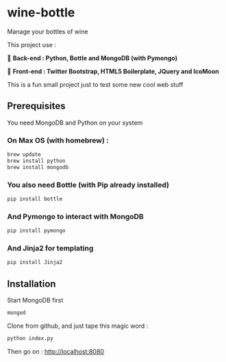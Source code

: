 wine-bottle
===========

Manage your bottles of wine

This project use : 

:star2: **Back-end : Python, Bottle and MongoDB (with Pymongo)**

:star2: **Front-end : Twitter Bootstrap, HTML5 Boilerplate, JQuery and IcoMoon**

This is a fun small project just to test some new cool web stuff

Prerequisites
------------
You need MongoDB and Python on your system

### On Max OS (with homebrew) :
```sh
brew update
brew install python
brew install mongodb
```

### You also need Bottle (with Pip already installed)
```sh
pip install bottle
```

### And Pymongo to interact with MongoDB
```sh
pip install pymongo
```

### And Jinja2 for templating
```sh
pip install Jinja2
```

Installation
------------

Start MongoDB first
```sh
mongod
```

Clone from github, and just tape this magic word :
```sh
python index.py
```

Then go on : [http://localhost:8080](http://localhost:8080)
